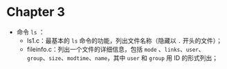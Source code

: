 # Chapter 3

- 命令 `ls` ：
  - ls1.c：最基本的 `ls` 命令的功能，列出文件名称（隐藏以 `.` 开头的文件）；
  - fileinfo.c：列出一个文件的详细信息，包括 `mode` 、`links`、`user`、`group`、`size`、`modtime`、`name`，其中 `user` 和 `group` 用 ID 的形式列出；